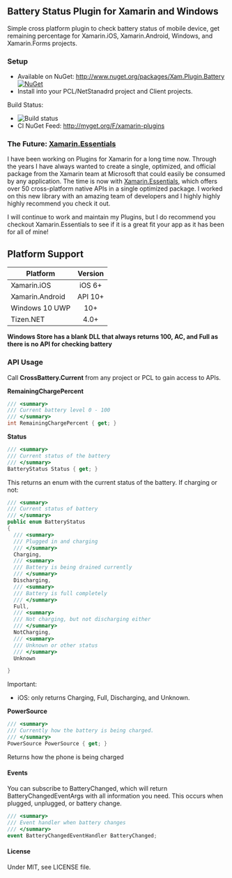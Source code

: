 ## Battery Status Plugin for Xamarin and Windows

Simple cross platform plugin to check battery status of mobile device, get remaining percentage for Xamarin.iOS, Xamarin.Android, Windows, and Xamarin.Forms projects.

### Setup
* Available on NuGet: http://www.nuget.org/packages/Xam.Plugin.Battery  [![NuGet](https://img.shields.io/nuget/v/Xam.Plugin.Battery.svg?label=NuGet)](https://www.nuget.org/packages/Xam.Plugin.Battery/)
* Install into your PCL/NetStanadrd project and Client projects.

Build Status: 
* ![Build status](https://jamesmontemagno.visualstudio.com/_apis/public/build/definitions/6b79a378-ddd6-4e31-98ac-a12fcd68644c/12/badge)
* CI NuGet Feed: http://myget.org/F/xamarin-plugins

### The Future: [Xamarin.Essentials](https://docs.microsoft.com/xamarin/essentials/index?WT.mc_id=docs-github-jamont)

I have been working on Plugins for Xamarin for a long time now. Through the years I have always wanted to create a single, optimized, and official package from the Xamarin team at Microsoft that could easily be consumed by any application. The time is now with [Xamarin.Essentials](https://docs.microsoft.com/xamarin/essentials/index?WT.mc_id=docs-github-jamont), which offers over 50 cross-platform native APIs in a single optimized package. I worked on this new library with an amazing team of developers and I highly highly highly recommend you check it out.

I will continue to work and maintain my Plugins, but I do recommend you checkout Xamarin.Essentials to see if it is a great fit your app as it has been for all of mine!

## Platform Support

|Platform|Version|
| -------------------  | :------------------: |
|Xamarin.iOS|iOS 6+|
|Xamarin.Android|API 10+|
|Windows 10 UWP|10+|
|Tizen.NET|4.0+|


**Windows Store has a blank DLL that always returns 100, AC, and Full as there is no API for checking battery**


### API Usage

Call **CrossBattery.Current** from any project or PCL to gain access to APIs.


**RemainingChargePercent**
```csharp
/// <summary>
/// Current battery level 0 - 100
/// </summary>
int RemainingChargePercent { get; }
```

**Status**
```csharp
/// <summary>
/// Current status of the battery
/// </summary>
BatteryStatus Status { get; }
```

This returns an enum with the current status of the battery. If charging or not:

```csharp
/// <summary>
/// Current status of battery
/// </summary>
public enum BatteryStatus
{
  /// <summary>
  /// Plugged in and charging
  /// </summary>
  Charging,
  /// <summary>
  /// Battery is being drained currently
  /// </summary>
  Discharging,
  /// <summary>
  /// Battery is full completely
  /// </summary>
  Full,
  /// <summary>
  /// Not charging, but not discharging either
  /// </summary>
  NotCharging,
  /// <summary>
  /// Unknown or other status
  /// </summary>
  Unknown

}
```

Important:
* iOS: only returns Charging, Full, Discharging, and Unknown.


**PowerSource**
```csharp
/// <summary>
/// Currently how the battery is being charged.
/// </summary>
PowerSource PowerSource { get; }
```

Returns how the phone is being charged

#### Events

You can subscribe to BatteryChanged, which will return BatteryChangedEventArgs with all information you need.
This occurs when plugged, unplugged, or battery change.

```csharp
/// <summary>
/// Event handler when battery changes
/// </summary>
event BatteryChangedEventHandler BatteryChanged;
```


#### License
Under MIT, see LICENSE file.
